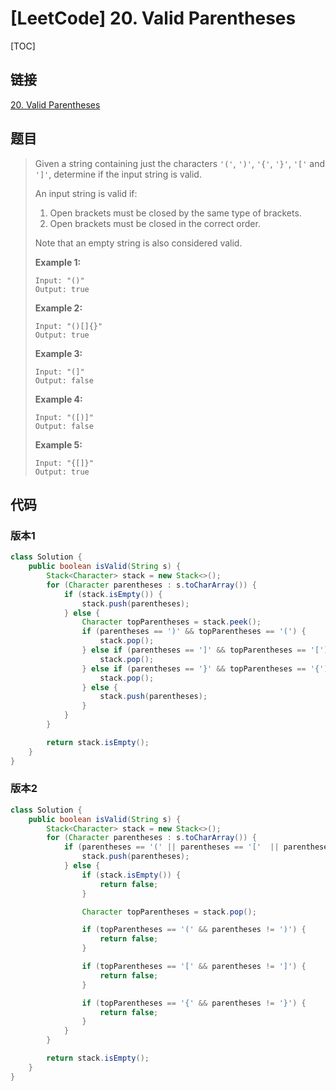 # [LeetCode] 20. Valid Parentheses

[TOC]

## 链接

[20. Valid Parentheses](https://leetcode.com/problems/valid-parentheses/)

## 题目

> Given a string containing just the characters `'('`, `')'`, `'{'`, `'}'`, `'['` and `']'`, determine if the input string is valid.
> 
> An input string is valid if:
> 
> 1. Open brackets must be closed by the same type of brackets.
> 2. Open brackets must be closed in the correct order.
> 
> Note that an empty string is also considered valid.
> 
> **Example 1:**
> 
> ```text
> Input: "()"
> Output: true
> ```
> 
> **Example 2:**
> 
> ```text
> Input: "()[]{}"
> Output: true
> ```
> 
> **Example 3:**
> 
> ```text
> Input: "(]"
> Output: false
> ```
> 
> **Example 4:**
> 
> ```text
> Input: "([)]"
> Output: false
> ```
> 
> **Example 5:**
> 
> ```text
> Input: "{[]}"
> Output: true
> ```

## 代码

### 版本1

```Java
class Solution {
    public boolean isValid(String s) {
        Stack<Character> stack = new Stack<>();
        for (Character parentheses : s.toCharArray()) {
            if (stack.isEmpty()) {
                stack.push(parentheses);
            } else {
                Character topParentheses = stack.peek();
                if (parentheses == ')' && topParentheses == '(') {
                    stack.pop();
                } else if (parentheses == ']' && topParentheses == '[') {
                    stack.pop();
                } else if (parentheses == '}' && topParentheses == '{') {
                    stack.pop();
                } else {
                    stack.push(parentheses);
                }
            }
        }

        return stack.isEmpty();
    }
}
```

### 版本2

```Java
class Solution {
    public boolean isValid(String s) {
        Stack<Character> stack = new Stack<>();
        for (Character parentheses : s.toCharArray()) {
            if (parentheses == '(' || parentheses == '['  || parentheses == '{' || stack.isEmpty()) {
                stack.push(parentheses);
            } else {
                if (stack.isEmpty()) {
                    return false;
                }

                Character topParentheses = stack.pop();

                if (topParentheses == '(' && parentheses != ')') {
                    return false;
                }

                if (topParentheses == '[' && parentheses != ']') {
                    return false;
                }

                if (topParentheses == '{' && parentheses != '}') {
                    return false;
                }
            }
        }

        return stack.isEmpty();
    }
}
```

